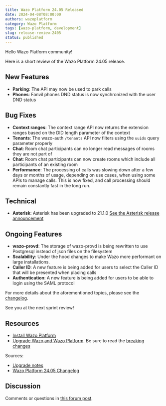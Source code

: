 ```yaml
---
title: Wazo Platform 24.05 Released
date: 2024-04-08T08:00:00
authors: wazoplatform
category: Wazo Platform
tags: [wazo-platform, development]
slug: release-review-2405
status: published
---
```


Hello Wazo Platform community!

Here is a short review of the Wazo Platform 24.05 release.

## New Features

- **Parking**: The API may now be used to park calls
- **Phones**: Fanvil phones DND status is now synchronized with the user DND status

## Bug Fixes

- **Context ranges**: The context range API now returns the extension ranges based on the DID length parameter of the context
- **Tenants**: The wazo-auth `/tenants` API now filters using the `uuids` query parameter properly
- **Chat**: Room chat participants can no longer read messages of rooms they are not part of
- **Chat**: Room chat participants can now create rooms which include all participants of an existing room
- **Performance**: The processing of calls was slowing down after a few days or months of usage, depending on use cases, when using some APIs to manage calls. This is now fixed, and call processing should remain constantly fast in the long run.

## Technical

- **Asterisk**: Asterisk has been upgraded to 21.1.0 [See the Asterisk release announcement](https://www.asterisk.org/asterisk-news/asterisk-version-21-1-0-now-available/)

## Ongoing Features

- **wazo-provd**: The storage of wazo-provd is being rewritten to use Postgresql instead of json files on the filesystem
- **Scalability**: Under the hood changes to make Wazo more performant on large installations.
- **Caller ID**: A new feature is being added for users to select the Caller ID that will be presented when placing calls
- **Authentication**: A new feature is being added for users to be able to login using the SAML protocol

For more details about the aforementioned topics, please see the [changelog](https://wazo-dev.atlassian.net/issues/?jql=project%3DWAZO%20AND%20fixVersion%3D24.05).

See you at the next sprint review!

<!-- truncate -->

## Resources

- [Install Wazo Platform](https://wazo-platform.org/use-cases)
- [Upgrade Wazo and Wazo Platform](/uc-doc/upgrade/). Be sure to read the
  [breaking changes](/uc-doc/upgrade/upgrade_notes#24-05)

Sources:

- [Upgrade notes](/uc-doc/upgrade/upgrade_notes#24-05)
- [Wazo Platform 24.05 Changelog](https://wazo-dev.atlassian.net/issues/?jql=project%3DWAZO%20AND%20fixVersion%3D24.05)

## Discussion

Comments or questions in
[this forum post](https://wazo-platform.discourse.group/t/blog-wazo-platform-24-05-released).
